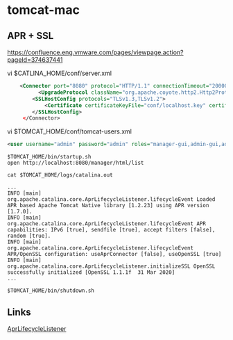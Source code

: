 # tomcat-mac

## APR + SSL

https://confluence.eng.vmware.com/pages/viewpage.action?pageId=374637441

vi $CATLINA_HOME/conf/server.xml

```xml
    <Connector port="8080" protocol="HTTP/1.1" connectionTimeout="20000" redirectPort="8443" />
          <UpgradeProtocol className="org.apache.coyote.http2.Http2Protocol"  connectionTimeout="-1" maxConnections="-1" maxConcurrentStreamExecution="1000" maxConcurrentStreams="1000" maxTrailerCount="-1" maxTrailerSize="-1" writeTimeout="-1" allowedTrailerHeaders="true"  compression="on" compressibleMimeType="text/html,text/xml,text/plain,text/css,text/javascript,application/javascript,application/json,application/xml" executorTerminationTimeoutMillis="600000"/>
        <SSLHostConfig protocols="TLSv1.3,TLSv1.2">
            <Certificate certificateKeyFile="conf/localhost.key" certificateFile="conf/localhost.crt" type="RSA" />
        </SSLHostConfig>
     </Connector>
```

vi $TOMCAT_HOME/conf/tomcat-users.xml

```xml
<user username="admin" password="admin" roles="manager-gui,admin-gui,admin-script,manager-script,manager-jmx,manager-status"/></tomcat-users>
```

```shell
$TOMCAT_HOME/bin/startup.sh
open http://localhost:8080/manager/html/list
```

```shell
cat $TOMCAT_HOME/logs/catalina.out
```

```log
...
INFO [main] org.apache.catalina.core.AprLifecycleListener.lifecycleEvent Loaded APR based Apache Tomcat Native library [1.2.23] using APR version [1.7.0].
INFO [main] org.apache.catalina.core.AprLifecycleListener.lifecycleEvent APR capabilities: IPv6 [true], sendfile [true], accept filters [false], random [true].
INFO [main] org.apache.catalina.core.AprLifecycleListener.lifecycleEvent APR/OpenSSL configuration: useAprConnector [false], useOpenSSL [true]
INFO [main] org.apache.catalina.core.AprLifecycleListener.initializeSSL OpenSSL successfully initialized [OpenSSL 1.1.1f  31 Mar 2020]
...
```

```shell
$TOMCAT_HOME/bin/shutdown.sh
```

## Links

[AprLifecycleListener]

[AprLifecycleListener]: https://tomcat.apache.org/tomcat-9.0-doc/config/listeners.html#APR_Lifecycle_Listener_-_org.apache.catalina.core.AprLifecycleListener

[Link]: https://github.com/kubernetes/examples/tree/master/staging/javaweb-tomcat-sidecar
